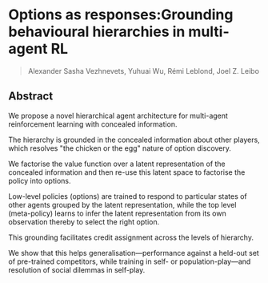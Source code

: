 # Options as responses:Grounding behavioural hierarchies in multi-agent RL
> Alexander Sasha Vezhnevets, Yuhuai Wu, Rémi Leblond, Joel Z. Leibo

## Abstract
We propose a novel hierarchical agent architecture for multi-agent reinforcement learning with concealed information. 

The hierarchy is grounded in the concealed information about other players, which resolves "the chicken or the egg" nature of option discovery. 

We factorise the value function over a latent representation of the concealed information and then re-use this latent space to factorise the policy into options. 

Low-level policies (options) are trained to respond to particular states of other agents grouped by the latent representation, while the top level (meta-policy) learns to infer the latent representation from its own observation thereby to select the right option. 

This grounding facilitates credit assignment across the levels of hierarchy. 

We show that this helps generalisation—performance against a held-out set of pre-trained competitors, while training in self- or population-play—and resolution of social dilemmas in self-play.

